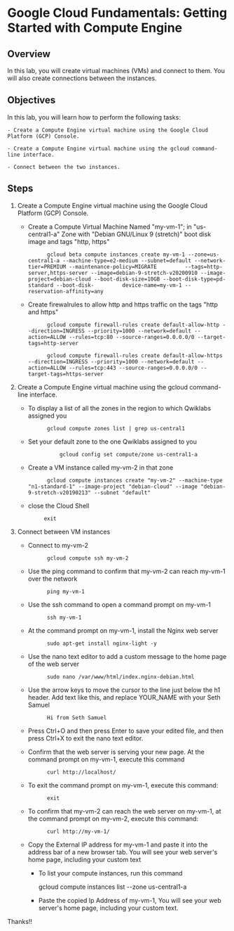 
# Google Cloud Fundamentals: Getting Started with Compute Engine


## Overview
In this lab, you will create virtual machines (VMs) and connect to them. You will also create connections between the instances.

## Objectives
In this lab, you will learn how to perform the following tasks:

	- Create a Compute Engine virtual machine using the Google Cloud Platform (GCP) Console.

	- Create a Compute Engine virtual machine using the gcloud command-line interface.

	- Connect between the two instances.



## Steps


1. Create a Compute Engine virtual machine using the Google Cloud Platform (GCP) Console.

	- Create a Compute Virtual Machine Named "my-vm-1";  in  "us-central1-a" Zone  with  "Debian GNU/Linux 9 (stretch)" boot disk image and tags "http, https"
	
		        gcloud beta compute instances create my-vm-1 --zone=us-central1-a --machine-type=e2-medium --subnet=default --network-tier=PREMIUM --maintenance-policy=MIGRATE  		--tags=http-server,https-server --image=debian-9-stretch-v20200910 --image-project=debian-cloud --boot-disk-size=10GB --boot-disk-type=pd-standard --boot-disk-			device-name=my-vm-1 --reservation-affinity=any

	- Create firewalrules to allow http and https traffic on the tags "http and https"
	
		        gcloud compute firewall-rules create default-allow-http --direction=INGRESS --priority=1000 --network=default --action=ALLOW --rules=tcp:80 --source-ranges=0.0.0.0/0 --target-tags=http-server

		        gcloud compute firewall-rules create default-allow-https --direction=INGRESS --priority=1000 --network=default --action=ALLOW --rules=tcp:443 --source-ranges=0.0.0.0/0 --target-tags=https-server
	

2. Create a Compute Engine virtual machine using the gcloud command-line interface.

	- To display a list of all the zones in the region to which Qwiklabs assigned you
	
		        gcloud compute zones list | grep us-central1

	- Set your default zone to the one Qwiklabs assigned to you
	
	                gcloud config set compute/zone us-central1-a
	
	- Create a VM instance called my-vm-2 in that zone
	
		        gcloud compute instances create "my-vm-2" --machine-type "n1-standard-1" --image-project "debian-cloud" --image "debian-9-stretch-v20190213" --subnet "default"
	
	-  close the Cloud Shell
	
		        exit
	
	
3. Connect between VM instances

	- Connect to my-vm-2

		        gcloud compute ssh my-vm-2

	- Use the ping command to confirm that my-vm-2 can reach my-vm-1 over the network

		        ping my-vm-1

	- Use the ssh command to open a command prompt on my-vm-1

		        ssh my-vm-1

	- At the command prompt on my-vm-1, install the Nginx web server

		        sudo apt-get install nginx-light -y

	- Use the nano text editor to add a custom message to the home page of the web server

		        sudo nano /var/www/html/index.nginx-debian.html

	- Use the arrow keys to move the cursor to the line just below the h1 header. Add text like this, and replace YOUR_NAME with your Seth Samuel

		        Hi from Seth Samuel

	- Press Ctrl+O and then press Enter to save your edited file, and then press Ctrl+X to exit the nano text editor.


	- Confirm that the web server is serving your new page. At the command prompt on my-vm-1, execute this command

		        curl http://localhost/

	- To exit the command prompt on my-vm-1, execute this command:

		        exit

	- To confirm that my-vm-2 can reach the web server on my-vm-1, at the command prompt on my-vm-2, execute this command:

		        curl http://my-vm-1/

	- Copy the External IP address for my-vm-1 and paste it into the address bar of a new browser tab. You will see your web server's home page, including your custom text

		- To list your compute instances, run this command

			 gcloud compute instances list --zone us-central1-a
        
		- Paste the copied Ip Address of my-vm-1, You will see your web server's home page, including your custom text.



Thanks!!
